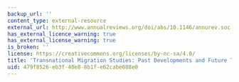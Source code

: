 ```yaml
---
backup_url: ''
content_type: external-resource
external_url: http://www.annualreviews.org/doi/abs/10.1146/annurev.soc.33.040406.131816
has_external_licence_warning: true
has_external_license_warning: true
is_broken: ''
license: https://creativecommons.org/licenses/by-nc-sa/4.0/
title: 'Transnational Migration Studies: Past Developments and Future Trends'
uid: 479f8526-eb3f-40e8-8b1f-e62cabe608e0
---
```

